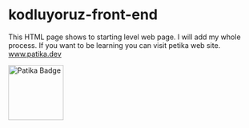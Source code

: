# kodluyoruz-front-end # 

This HTML page shows to starting level web page. I will add my whole process. If you want to be learning you can visit petika web site.
 www.patika.dev 
 
 <a href="https://app.patika.dev/feycot" target="blank"><img src="https://global-uploads.webflow.com/6097e0eca1e87557da031fef/609859a191abe5d64b17fed3_Patika%20logo-p-500.png" height="110" alt="Patika Badge"/></a>
